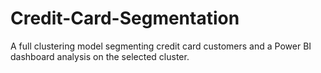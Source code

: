 # Credit-Card-Segmentation
A full clustering model segmenting credit card customers and a Power BI dashboard analysis on the selected cluster.
